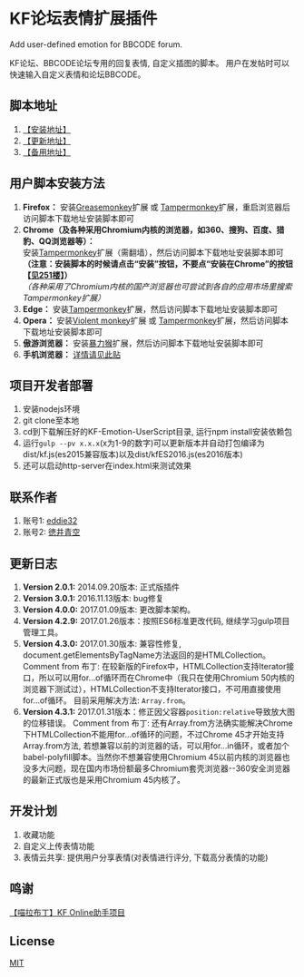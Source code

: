 # KF论坛表情扩展插件  

Add user-defined emotion for BBCODE forum.

KF论坛、BBCODE论坛专用的回复表情, 自定义插图的脚本。 用户在发帖时可以快速输入自定义表情和论坛BBCODE。

## 脚本地址
1. [【安装地址】](https://greasyfork.org/zh-CN/scripts/5124-%E7%BB%AF%E6%9C%88%E8%A1%A8%E6%83%85%E5%A2%9E%E5%BC%BA%E6%8F%92%E4%BB%B6)
2. [【更新地址】](https://raw.githubusercontent.com/liu599/KF-Emotion-UserScript/master/dist/kf.js)
3. [【备用地址】](http://gulp.nekohand.moe/KF-Emotion-UserScript/dist/kf.js)


## 用户脚本安装方法
1. __Firefox：__ 安装[Greasemonkey](https://addons.mozilla.org/firefox/addon/greasemonkey/)扩展 或 [Tampermonkey](https://addons.mozilla.org/firefox/addon/tampermonkey/)扩展，重启浏览器后访问脚本下载地址安装脚本即可
2. __Chrome（及各种采用Chromium内核的浏览器，如360、搜狗、百度、猎豹、QQ浏览器等）：__  
安装[Tampermonkey](https://chrome.google.com/webstore/detail/tampermonkey/dhdgffkkebhmkfjojejmpbldmpobfkfo)扩展（需翻墙），然后访问脚本下载地址安装脚本即可  
__（注意：安装脚本的时候请点击“安装”按钮，不要点“安装在Chrome”的按钮【[见251楼](http://bbs.2dkf.com/read.php?tid=508450&spid=12484531)】）__  
_（各种采用了Chromium内核的国产浏览器也可尝试到各自的应用市场里搜索Tampermonkey扩展）_
3. __Edge：__ 安装[Tampermonkey](https://www.microsoft.com/store/apps/9nblggh5162s)扩展，然后访问脚本下载地址安装脚本即可
4. __Opera：__ 安装[Violent monkey](https://addons.opera.com/extensions/details/violent-monkey/)扩展 或 [Tampermonkey](https://addons.opera.com/extensions/details/tampermonkey-beta/)扩展，然后访问脚本下载地址安装脚本即可
5. __傲游浏览器：__ 安装[暴力猴](http://extension.maxthon.cn/detail/index.php?view_id=1680)扩展，然后访问脚本下载地址安装脚本即可
6. __手机浏览器：__ [详情请见此贴](http://bbs.2dkf.com/read.php?tid=509273)

## 项目开发者部署
1. 安装nodejs环境
2. git clone至本地
3. cd到下载解压好的KF-Emotion-UserScript目录, 运行npm install安装依赖包
4. 运行`gulp --pv x.x.x`(x为1-9的数字)可以更新版本并自动打包编译为dist/kf.js(es2015兼容版本)以及dist/kfES2016.js(es2016版本)
5. 还可以启动http-server在index.html来测试效果

## 联系作者
1. 账号1: [eddie32](http://bbs.9moe.com/profile.php?uid=116467)
2. 账号2: [徳井青空](http://bbs.9moe.com/profile.php?uid=398027)


## 更新日志
1. __Version 2.0.1:__  2014.09.20版本: 正式版插件
2. __Version 3.0.1:__  2016.11.13版本: bug修复
3. __Version 4.0.0:__  2017.01.09版本: 更改脚本架构。
4. __Version 4.2.9:__  2017.01.26版本：按照ES6标准更改代码, 继续学习gulp项目管理工具。
5. __Version 4.3.0:__  2017.01.30版本: 兼容性修复, document.getElementsByTagName方法返回的是HTMLCollection。Comment from 布丁: 在较新版的Firefox中，HTMLCollection支持Iterator接口，所以可以用for...of循环而在Chrome中（我只在使用Chromium 50内核的浏览器下测试过），HTMLCollection不支持Iterator接口，不可用直接使用for...of循环。 目前采用解决方法: `Array.from`。
6. __Version 4.3.1:__  2017.01.31版本：修正因父容器`position:relative`导致放大图的位移错误。 Comment from 布丁: 还有Array.from方法确实能解决Chrome下HTMLCollection不能用for...of循环的问题，不过Chrome 45才开始支持Array.from方法, 若想兼容以前的浏览器的话，可以用for...in循环，或者加个babel-polyfill脚本。当然你不想兼容使用Chromium 45以前内核的浏览器也没多大问题，现在国内市场份额最多Chromium套壳浏览器--360安全浏览器的最新正式版也是采用Chromium 45内核了。

## 开发计划
1. 收藏功能
2. 自定义上传表情功能
3. 表情云共享: 提供用户分享表情(对表情进行评分, 下载高分表情的功能)

## 鸣谢

[【喵拉布丁】KF Online助手项目](https://github.com/miaolapd/KF_Online_Assistant)

## License
[MIT](http://opensource.org/licenses/MIT)
